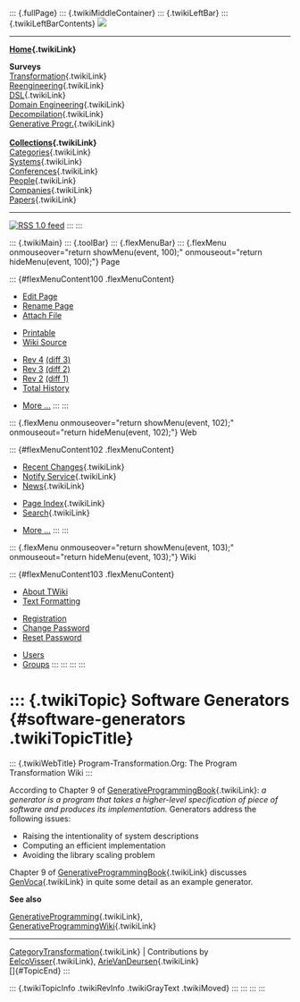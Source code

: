 ::: {.fullPage}
::: {.twikiMiddleContainer}
::: {.twikiLeftBar}
::: {.twikiLeftBarContents}
![](../pub/transformation.gif)

------------------------------------------------------------------------

**[Home](WebHome){.twikiLink}**

**Surveys**\
[Transformation](ProgramTransformation){.twikiLink}\
[Reengineering](ReengineeringWiki){.twikiLink}\
[DSL](DomainSpecificLanguages){.twikiLink}\
[Domain Engineering](DomainEngineering){.twikiLink}\
[Decompilation](DeCompilation){.twikiLink}\
[Generative Progr.](GenerativeProgrammingWiki){.twikiLink}\
\
**[Collections](CategoryCollection){.twikiLink}**\
[Categories](CategoryCategory){.twikiLink}\
[Systems](TransformationSystems){.twikiLink}\
[Conferences](TransformationConferences){.twikiLink}\
[People](TransformationPeople){.twikiLink}\
[Companies](TransformationCompanies){.twikiLink}\
[Papers](CategoryPaper){.twikiLink}

------------------------------------------------------------------------

[![](../pub/rss.gif "RSS 1.0 feed")](WebRss@skin=rss)
:::
:::

::: {.twikiMain}
::: {.toolBar}
::: {.flexMenuBar}
::: {.flexMenu onmouseover="return showMenu(event, 100);" onmouseout="return hideMenu(event, 100);"}
Page

::: {#flexMenuContent100 .flexMenuContent}
-   [Edit
    Page](http://www.program-transformation.org/edit/Transform/SoftwareGenerators?t=1536826568)
-   [Rename
    Page](http://www.program-transformation.org/rename/Transform/SoftwareGenerators)
-   [Attach
    File](http://www.program-transformation.org/attach/Transform/SoftwareGenerators)

<!-- -->

-   [Printable](http://www.program-transformation.org/view/Transform/SoftwareGenerators?skin=print.pattern)
-   [Wiki
    Source](http://www.program-transformation.org/view/Transform/SoftwareGenerators?skin=text&raw=on&contenttype=text/plain)

<!-- -->

-   [Rev
    4](http://www.program-transformation.org/view/Transform/SoftwareGenerators?rev=1.4)
    [(diff 3)](http://www.program-transformation.org/rdiff/Transform/SoftwareGenerators?rev1=1.4&rev2=1.3)
-   [Rev
    3](http://www.program-transformation.org/view/Transform/SoftwareGenerators?rev=1.3)
    [(diff 2)](http://www.program-transformation.org/rdiff/Transform/SoftwareGenerators?rev1=1.3&rev2=1.2)
-   [Rev
    2](http://www.program-transformation.org/view/Transform/SoftwareGenerators?rev=1.2)
    [(diff 1)](http://www.program-transformation.org/rdiff/Transform/SoftwareGenerators?rev1=1.2&rev2=1.1)
-   [Total
    History](http://www.program-transformation.org/rdiff/Transform/SoftwareGenerators)

<!-- -->

-   [More
    \...](http://www.program-transformation.org/oops/Transform/SoftwareGenerators?template=oopsmore&param1=1.4&param2=1.4)
:::
:::

::: {.flexMenu onmouseover="return showMenu(event, 102);" onmouseout="return hideMenu(event, 102);"}
Web

::: {#flexMenuContent102 .flexMenuContent}
-   [Recent Changes](WebChanges){.twikiLink}
-   [Notify Service](WebNotify){.twikiLink}
-   [News](WebNews){.twikiLink}

<!-- -->

-   [Page Index](WebIndex){.twikiLink}
-   [Search](WebSearch){.twikiLink}

<!-- -->

-   [More
    \...](http://www.program-transformation.org/oops/Transform/SoftwareGenerators?template=oopsmore&param1=1.4&param2=1.4)
:::
:::

::: {.flexMenu onmouseover="return showMenu(event, 103);" onmouseout="return hideMenu(event, 103);"}
Wiki

::: {#flexMenuContent103 .flexMenuContent}
-   [About
    TWiki](http://www.program-transformation.org/view/TWiki/WebHome)
-   [Text
    Formatting](http://www.program-transformation.org/view/TWiki/TextFormattingRules)

<!-- -->

-   [Registration](http://www.program-transformation.org/view/TWiki/TWikiRegistration)
-   [Change
    Password](http://www.program-transformation.org/view/TWiki/ChangePassword)
-   [Reset
    Password](http://www.program-transformation.org/view/TWiki/ResetPassword)

<!-- -->

-   [Users](http://www.program-transformation.org/view/Main/TWikiUsers)
-   [Groups](http://www.program-transformation.org/view/Main/TWikiGroups)
:::
:::
:::
:::

::: {.twikiTopic}
Software Generators {#software-generators .twikiTopicTitle}
===================

::: {.twikiWebTitle}
Program-Transformation.Org: The Program Transformation Wiki
:::

According to Chapter 9 of
[GenerativeProgrammingBook](GenerativeProgrammingBook){.twikiLink}: *a
generator is a program that takes a higher-level specification of piece
of software and produces its implementation.* Generators address the
following issues:

-   Raising the intentionality of system descriptions
-   Computing an efficient implementation
-   Avoiding the library scaling problem

Chapter 9 of
[GenerativeProgrammingBook](GenerativeProgrammingBook){.twikiLink}
discusses [GenVoca](GenVoca){.twikiLink} in quite some detail as an
example generator.

**See also**

[GenerativeProgramming](GenerativeProgramming){.twikiLink},
[GenerativeProgrammingWiki](GenerativeProgrammingWiki){.twikiLink}

------------------------------------------------------------------------

[CategoryTransformation](CategoryTransformation){.twikiLink} \|
Contributions by [EelcoVisser](../Main/EelcoVisser){.twikiLink},
[ArieVanDeursen](ArieVanDeursen){.twikiLink}\
[]{#TopicEnd}
:::

::: {.twikiTopicInfo .twikiRevInfo .twikiGrayText .twikiMoved}
:::
:::
:::
:::
